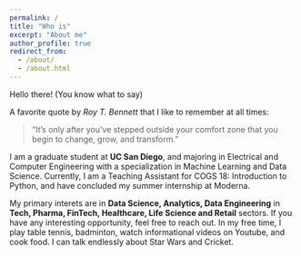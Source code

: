 ```yaml
---
permalink: /
title: "Who is"
excerpt: "About me"
author_profile: true
redirect_from: 
  - /about/
  - /about.html
---
```


Hello there! (You know what to say)

A favorite quote by *Roy T. Bennett* that I like to remember at all times:
> “It’s only after you’ve stepped outside your comfort zone that you begin to change, grow, and transform.”

I am a graduate student at **UC San Diego**, and majoring in Electrical and Computer Engineering with a specialization in Machine Learning and Data Science. Currently, I am a Teaching Assistant for COGS 18: Introduction to Python, and have concluded my summer internship at Moderna.

<!-- Prior to this, I worked as a Decision Analytics Associate at **ZS Associates**, Pune. My primary tasks involved use of `SQL`, `Python`, and `Tableau` to work on medical claims data and prepare reports for the clients, and use of `Python` to automate certain tasks and QC tests. Previously, I completed my Bachelors in Electronics and Telecommunications Engineering at **University of Pune** with 9.22 CGPA.  

During my college years, I worked as an intern on:
* Rainfall nowcasting of severe rainfall events over Mumbai at **Indian Institute of Tropical Meteorology**, Pune.
* Sentiment analysis on reviews scraped from various websites using TextBlob at **DigitalMain**, Pune.
* Text-to-speech bot on a Raspberry Pi using gTTS along with a study on Emotion Detection at **Makers' Lab, Tech Mahindra**, Pune.   -->

My primary interets are in **Data Science, Analytics, Data Engineering** in **Tech, Pharma, FinTech, Healthcare, Life Science and Retail** sectors. If you have any interesting opportunity, feel free to reach out. In my free time, I play table tennis, badminton, watch informational videos on Youtube, and cook food. I can talk endlessly about Star Wars and Cricket.